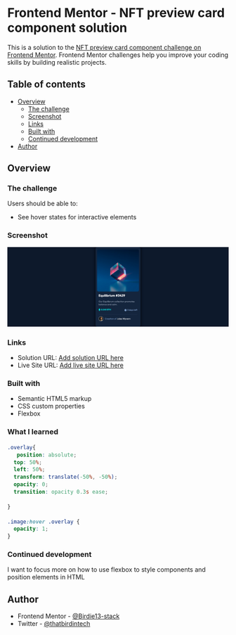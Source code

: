 # Frontend Mentor - NFT preview card component solution

This is a solution to the [NFT preview card component challenge on Frontend Mentor](https://www.frontendmentor.io/challenges/nft-preview-card-component-SbdUL_w0U). Frontend Mentor challenges help you improve your coding skills by building realistic projects. 

## Table of contents

- [Overview](#overview)
  - [The challenge](#the-challenge)
  - [Screenshot](#screenshot)
  - [Links](#links)
  - [Built with](#built-with)
  - [Continued development](#continued-development)
- [Author](#author)

## Overview

### The challenge

Users should be able to:

- See hover states for interactive elements

### Screenshot

![](./images/screenshot.jpg)

### Links

- Solution URL: [Add solution URL here](https://your-solution-url.com)
- Live Site URL: [Add live site URL here](https://your-live-site-url.com)

### Built with

- Semantic HTML5 markup
- CSS custom properties
- Flexbox

### What I learned



```css
.overlay{
   position: absolute;
  top: 50%;
  left: 50%;
  transform: translate(-50%, -50%);
  opacity: 0;
  transition: opacity 0.3s ease;

} 

.image:hover .overlay {
  opacity: 1;
}

```

### Continued development
I want to focus more on how to use flexbox to style components and position elements in HTML


## Author
- Frontend Mentor - [@Birdie13-stack](https://www.frontendmentor.io/profile/Birdie13-stack)
- Twitter - [@thatbirdintech](https://www.twitter.com/thatbirdintech)


